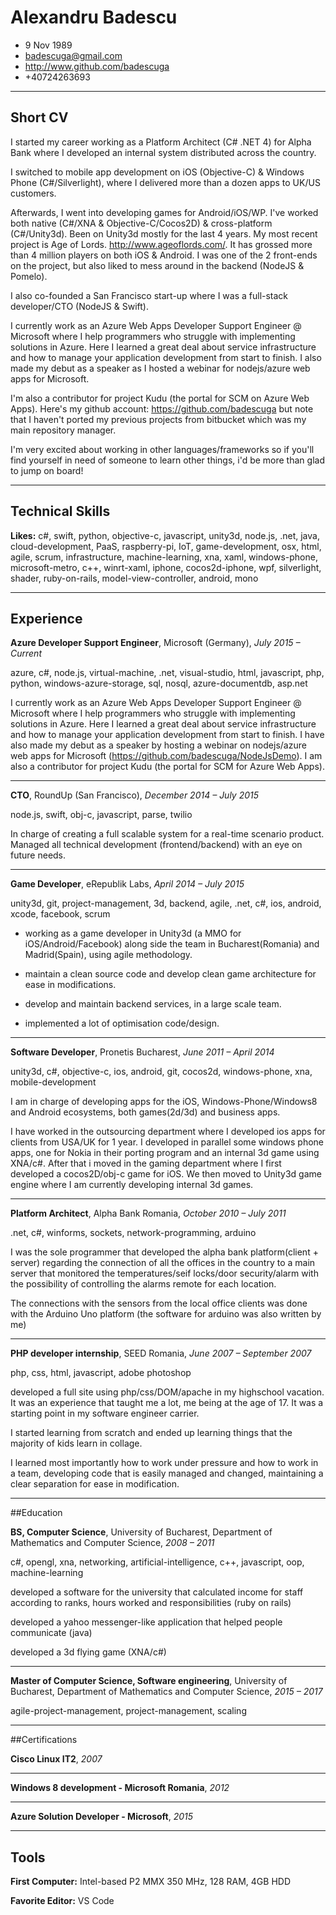 
# Alexandru Badescu
- 9 Nov 1989
- badescuga@gmail.com
- http://www.github.com/badescuga
- +40724263693
---------------------

## Short CV

I started my career working as a Platform Architect (C# .NET 4) for Alpha Bank where I developed an internal system distributed across the country.

I switched to mobile app development on iOS (Objective-C) & Windows Phone (C#/Silverlight), where I delivered more than a dozen apps to UK/US customers.

Afterwards, I went into developing games for Android/iOS/WP. I've worked both native (C#/XNA & Objective-C/Cocos2D) & cross-platform (C#/Unity3d). Been on Unity3d mostly for the last 4 years. My most recent project is Age of Lords. http://www.ageoflords.com/. It has grossed more than 4 million players on both iOS & Android. I was one of the 2 front-ends on the project, but also liked to mess around in the backend (NodeJS & Pomelo). 

I also co-founded a San Francisco start-up where I was a full-stack developer/CTO (NodeJS & Swift).

I currently work as an Azure Web Apps Developer Support Engineer @ Microsoft where I help programmers who struggle with implementing solutions in Azure. Here I learned a great deal about service infrastructure and how to manage your application development from start to finish. I also made my debut as a speaker as I hosted a webinar for nodejs/azure web apps for Microsoft. 

I'm also a contributor for project Kudu (the portal for SCM on Azure Web Apps). Here's my github account: https://github.com/badescuga but note that I haven't ported my previous projects from bitbucket which was my main repository manager.

I'm very excited about working in other languages/frameworks so if you'll find yourself in need of someone to learn other things, i'd be more than glad to jump on board!

---
## Technical Skills
**Likes:** c#, swift, python, objective-c, javascript, unity3d, node.js, .net, java, cloud-development, PaaS, raspberry-pi, IoT, game-development, osx, html, agile, scrum, infrastructure, machine-learning, xna, xaml, windows-phone, microsoft-metro, c++, winrt-xaml, iphone, cocos2d-iphone, wpf, silverlight, shader, ruby-on-rails, model-view-controller, android, mono

---
## Experience



**Azure Developer Support Engineer**, Microsoft (Germany), *July 2015 – Current*

azure, c#, node.js, virtual-machine, .net, visual-studio, html, javascript, php, python, windows-azure-storage, sql, nosql, azure-documentdb, asp.net

I currently work as an Azure Web Apps Developer Support Engineer @ Microsoft where I help programmers who struggle with implementing solutions in Azure. Here I learned a great deal about service infrastructure and how to manage your application development from start to finish. I have also made my debut as a speaker by hosting a webinar on nodejs/azure web apps for Microsoft (https://github.com/badescuga/NodeJsDemo). I am also a contributor for project Kudu (the portal for SCM for Azure Web Apps).

---


**CTO**, RoundUp (San Francisco), *December 2014 – July 2015*

node.js, swift, obj-c, javascript, parse, twilio

In charge of creating a full scalable system for a real-time scenario product. Managed all technical development (frontend/backend) with an eye on future needs.

---

**Game Developer**, eRepublik Labs, *April 2014 – July 2015*

unity3d, git, project-management, 3d, backend, agile, .net, c#, ios, android, xcode, facebook, scrum

- working as a game developer in Unity3d (a MMO for iOS/Android/Facebook) along side the team in Bucharest(Romania) and Madrid(Spain), using agile methodology.

- maintain a clean source code and develop clean game architecture for ease in modifications.

- develop and maintain backend services, in a large scale team.

- implemented a lot of optimisation code/design.

---

**Software Developer**, Pronetis Bucharest, *June 2011 – April 2014*

unity3d, c#, objective-c, ios, android, git, cocos2d, windows-phone, xna, mobile-development

I am in charge of developing apps for the iOS, Windows-Phone/Windows8 and Android ecosystems, both games(2d/3d) and business apps. 

I have worked in the outsourcing department where I developed ios apps for clients from USA/UK for 1 year. I developed in parallel some windows phone apps, one for Nokia in their porting program and an internal 3d game using XNA/c#. 
After that i moved in the gaming department where I first developed a cocos2D/obj-c game for iOS. We then moved to Unity3d game engine where I am currently developing internal 3d games.

---

**Platform Architect**, Alpha Bank Romania, *October 2010 – July 2011*

.net, c#, winforms, sockets, network-programming, arduino

I was the sole programmer that developed the alpha bank platform(client + server) regarding the connection of all the offices in the country to a main server that monitored the temperatures/seif locks/door security/alarm with the possibility of controlling the alarms remote for each location. 

The connections with the sensors from the local office clients was done with the Arduino Uno platform (the software for arduino was also written by me)

--- 

**PHP developer internship**, SEED Romania, *June 2007 – September 2007*

php, css, html, javascript, adobe photoshop

developed a full site using php/css/DOM/apache in my highschool vacation. It was an experience that taught me a lot, me being at the age of 17. It was a starting point in my software engineer carrier. 

I started learning from scratch and ended up learning things that the majority of kids learn in collage.  

I learned most importantly how to work under pressure and how to work in a team, developing code that is easily managed and changed, maintaining a clear separation for ease in modification.

---


##Education

**BS, Computer Science**, University of Bucharest, Department of Mathematics and Computer Science, *2008 – 2011*

c#, opengl, xna, networking, artificial-intelligence, c++, javascript, oop, machine-learning

developed a software for the university that calculated income for staff according to ranks, hours worked and responsibilities (ruby on rails)

developed a yahoo messenger-like application that helped people communicate (java)

developed a 3d flying game (XNA/c#)


---

**Master of Computer Science, Software engineering**, University of Bucharest, Department of Mathematics and Computer Science, *2015 – 2017*

agile-project-management, project-management, scaling



---

##Certifications

**Cisco Linux IT2**, *2007*




---

**Windows 8 development - Microsoft Romania**, *2012*




---

**Azure Solution Developer - Microsoft**, *2015*


---


## Tools
**First Computer:** Intel-based P2 MMX 350 MHz, 128 RAM, 4GB HDD

**Favorite Editor:** VS Code

